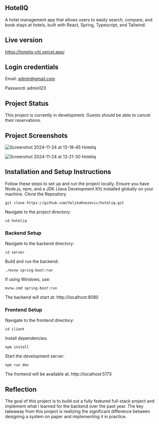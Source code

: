 ## HotelIQ

A hotel management app that allows users to easily search, compare, and book stays at hotels, built with React, Spring, Typescript, and Tailwind.

## Live version

https://hoteliq-chi.vercel.app/

## Login credentials
Email: admin@gmail.com

Password: admin123

## Project Status

This project is currently in development. Guests should be able to cancel their reservations.

## Project Screenshots


![Screenshot 2024-11-24 at 13-18-45 Hoteliq](https://github.com/user-attachments/assets/f5e7c84f-9a23-41ce-8e60-5d7f0aa45fe6)

![Screenshot 2024-11-24 at 13-21-30 Hoteliq](https://github.com/user-attachments/assets/c02897c5-1fe6-4fb5-8dd5-cbb979474ae8)


## Installation and Setup Instructions

Follow these steps to set up and run the project locally. Ensure you have Node.js, npm, and a JDK (Java Development Kit) installed globally on your machine.
Clone the Repository

`git clone https://github.com/VeljkoKnezevic/hoteliq.git`

Navigate to the project directory:

`cd hoteliq`

### Backend Setup

Navigate to the backend directory:

`cd server` 

Build and run the backend:

`./mvnw spring-boot:run`

If using Windows, use:

`mvnw.cmd spring-boot:run`

The backend will start at:
http://localhost:8080

### Frontend Setup

Navigate to the frontend directory:

`cd client` 

Install dependencies:

`npm install`

Start the development server:

`npm run dev`

The frontend will be available at:
http://localhost:5173

## Reflection

The goal of this project is to build out a fully featured full-stack project and implement what i learned for the backend over the past year.
The key takeaway from this project is realizing the significant difference between designing a system on paper and implementing it in practice.
